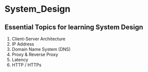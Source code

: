 # System_Design
## Essential Topics for learning System Design
1. Client-Server Architecture
2. IP Address
3. Domain Name System (DNS)
4. Proxy & Reverse Proxy
5. Latency
6. HTTP / HTTPs
